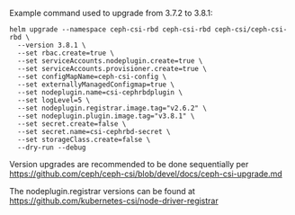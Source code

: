Example command used to upgrade from 3.7.2 to 3.8.1:

```
helm upgrade --namespace ceph-csi-rbd ceph-csi-rbd ceph-csi/ceph-csi-rbd \
  --version 3.8.1 \
  --set rbac.create=true \
  --set serviceAccounts.nodeplugin.create=true \
  --set serviceAccounts.provisioner.create=true \
  --set configMapName=ceph-csi-config \
  --set externallyManagedConfigmap=true \
  --set nodeplugin.name=csi-cephrbdplugin \
  --set logLevel=5 \
  --set nodeplugin.registrar.image.tag="v2.6.2" \
  --set nodeplugin.plugin.image.tag="v3.8.1" \
  --set secret.create=false \
  --set secret.name=csi-cephrbd-secret \
  --set storageClass.create=false \
  --dry-run --debug
```


Version upgrades are recommended to be done sequentially per https://github.com/ceph/ceph-csi/blob/devel/docs/ceph-csi-upgrade.md

The nodeplugin.registrar versions can be found at https://github.com/kubernetes-csi/node-driver-registrar

